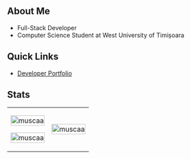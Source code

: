 ## About Me

- Full-Stack Developer
- Computer Science Student at West University of Timișoara

## Quick Links

- [Developer Portfolio](https://muscaa.github.io/portfolio/)

## Stats

<table>
  <tr>
    <td>
      <p>
        <img align="center" width="100%" src="https://github-readme-streak-stats.herokuapp.com/?user=muscaa&theme=transparent&hide_border=true" alt="muscaa" />
      </p>
      <p>
        <img align="center" width="100%" src="https://github-readme-stats.vercel.app/api?username=muscaa&show_icons=true&theme=transparent&hide_border=true&locale=en" alt="muscaa" />
      </p>
    </td>
    <td>
      <p>
        <img align="center" width="100%" src="https://github-readme-stats.vercel.app/api/top-langs?username=muscaa&show_icons=true&theme=transparent&hide_border=true&locale=en&layout=compact" alt="muscaa" />
      </p>
    </td>
  </tr>
</table>
